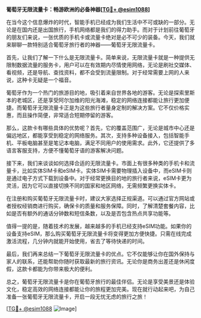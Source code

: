 **葡萄牙无限流量卡：畅游欧洲的必备神器[[TG💪+ @esim1088](https://t.me/s/esim1088)]**

在当今这个信息爆炸的时代，智能手机已经成为我们生活中不可或缺的一部分。无论是在国内还是出国旅行，手机网络都是我们的得力助手。而对于计划前往葡萄牙的朋友们来说，一张优质的手机卡或流量卡绝对是必不可少的装备。今天，我们就来聊聊一款特别适合葡萄牙旅行者的神器——葡萄牙无限流量卡。

首先，让我们了解一下什么是无限流量卡。简单来说，无限流量卡就是一种提供无限制数据流量的服务卡，用户可以在有效期内尽情使用网络，无论是刷社交媒体、看视频，还是导航、查找资料，都不会受到流量限制。对于经常需要上网的人来说，这种卡无疑是一个福音。

葡萄牙作为一个热门的旅游目的地，吸引着来自世界各地的游客。无论是探索里斯本的老城区，还是享受阿尔加维的阳光海滩，稳定的网络连接都能让旅行更加便捷。而葡萄牙无限流量卡正是为这些旅行者量身定制的解决方案。它不仅价格实惠，而且操作简便，非常适合短期停留的游客。

那么，这款卡有哪些具体的优势呢？首先，它的覆盖范围广，无论是城市中心还是偏远地区，都能享受到稳定的网络服务。其次，支持多种设备接入，包括智能手机、平板电脑甚至是笔记本电脑，满足不同用户的使用需求。此外，它还提供了多语言客服支持，方便不懂葡萄牙语的游客解决问题。

接下来，我们来谈谈如何选择合适的无限流量卡。市面上有很多种类的手机卡和流量卡，比如实体SIM卡和eSIM卡。实体SIM卡需要物理插入设备中，而eSIM卡则是通过电子方式下载到设备中。对于经常更换目的地的旅行者来说，eSIM卡更为灵活，因为它可以直接切换不同的国家和地区网络，无需频繁更换实体卡。

在注册和购买葡萄牙无限流量卡时，建议大家选择正规渠道。可以通过官方网站或者授权经销商进行购买，确保卡的质量和服务保障。同时，了解清楚套餐内容，比如是否有额外的通话分钟数和短信条数，以及是否包含热点共享功能等。

值得一提的是，随着技术的发展，越来越多的手机已经支持eSIM功能。如果你的设备支持eSIM，那么购买葡萄牙无限流量卡将变得更加方便快捷。只需在线完成激活流程，几分钟内就能开始使用，省去了等待快递的时间。

最后，我们再来总结一下葡萄牙无限流量卡的优点。它不仅能够让你在国外保持与家人的联系，还能帮助你随时获取最新的旅行资讯。无论你是商务出差还是休闲度假，这款卡都能为你带来极大的便利。

总之，葡萄牙无限流量卡是你在葡萄牙旅行的最佳伴侣。无论是享受美景还是体验文化，稳定高效的网络连接都能让你的旅程更加完美。现在就行动起来吧，为自己准备一张葡萄牙无限流量卡，开启一段无忧无虑的旅行之旅！

[[TG💪+ @esim1088](https://t.me/s/esim1088) ![Image](https://i.postimg.cc/4NQfJmqS/Snipaste-2025-05-13-00-14-12.png)]